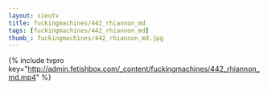 ```yaml
--- 
layout: sieutv
title: fuckingmachines/442_rhiannon_md
tags: [fuckingmachines/442_rhiannon_md]
thumb_: fuckingmachines/442_rhiannon_md.jpg
---
```

{% include tvpro key="http://admin.fetishbox.com/_content/fuckingmachines/442_rhiannon_md.mp4" %} 

